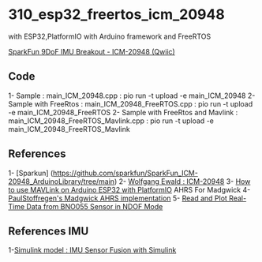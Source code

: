 # 310_esp32_freertos_icm_20948

with ESP32,PlatformIO with Arduino framework and FreeRTOS

[SparkFun 9DoF IMU Breakout - ICM-20948 (Qwiic)](https://www.sparkfun.com/sparkfun-9dof-imu-breakout-icm-20948-qwiic.html)

## Code
1- Sample : main_ICM_20948.cpp : pio run -t upload -e main_ICM_20948
2- Sample with FreeRtos : main_ICM_20948_FreeRTOS.cpp : pio run -t upload -e main_ICM_20948_FreeRTOS
2- Sample with FreeRtos and Mavlink : main_ICM_20948_FreeRTOS_Mavlink.cpp : pio run -t upload -e main_ICM_20948_FreeRTOS_Mavlink

## References 
1- [Sparkun]  (https://github.com/sparkfun/SparkFun_ICM-20948_ArduinoLibrary/tree/main)
2- [Wolfgang Ewald : ICM-20948](https://wolles-elektronikkiste.de/en/icm-20948-9-axis-sensor-part-i)
3- [How to use MAVLink on Arduino ESP32 with PlatformIO](https://github.com/technopolistv/ESP32-MAVLink-Arduino-Example/tree/main)
AHRS For Madgwick
4- [PaulStoffregen's Madgwick AHRS implementation](https://github.com/arduino-libraries/MadgwickAHRS/tree/master)
5- [Read and Plot Real-Time Data from BNO055 Sensor in NDOF Mode](https://www.mathworks.com/help/matlab/supportpkg/read-and-plot-real-time-data-from-bno055-sensor-in-ndof-mode.html)

## References  IMU
1-[Simulink model  :  IMU Sensor Fusion with Simulink](https://www.mathworks.com/help/nav/ug/imu-sensor-fusion-with-simulink.html)
